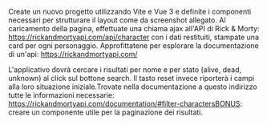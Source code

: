 Create un nuovo progetto utilizzando Vite e Vue 3 e definite i componenti necessari per strutturare il layout come da screenshot allegato.
Al caricamento della pagina, effettuate una chiama ajax all'API di Rick & Morty:
https://rickandmortyapi.com/api/character
con i dati restituiti, stampate una card per ogni personaggio.
Approfittatene per esplorare la documentazione di un'api:
https://rickandmortyapi.com/

L'applicativo dovrà cercare i risultati per nome e per stato (alive, dead, unknown) al click sul bottone search.
Il tasto reset invece riporterà i campi alla loro situazione iniziale.Trovate nella documentazione a questo indirizzo tutte le informazioni necessarie:
https://rickandmortyapi.com/documentation/#filter-charactersBONUS:
creare un componente utile per la paginazione dei risultati.